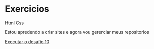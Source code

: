 # Exercicios
 Html Css

 Estou apredendo a criar sites e agora vou gerenciar meus repositorios

<a href=https://otaviopiccolotto.github.io/Exercicios/Desafio10/android.html>Executar o desafio 10</a>


